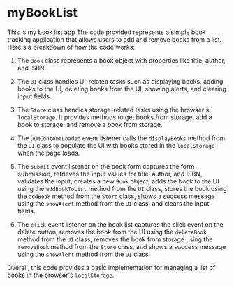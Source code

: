 # myBookList
This is my book list app
The code provided represents a simple book tracking application that allows users to add and remove books from a list.
Here's a breakdown of how the code works:

1. The `Book` class represents a book object with properties like title, author, and ISBN.

2. The `UI` class handles UI-related tasks such as displaying books, adding books to the UI, deleting books from the UI, showing alerts, and clearing input fields.

3. The `Store` class handles storage-related tasks using the browser's `localStorage`. It provides methods to get books from storage, add a book to storage, and remove a book from storage.

4. The `DOMContentLoaded` event listener calls the `displayBooks` method from the `UI` class to populate the UI with books stored in the `localStorage` when the page loads.

5. The `submit` event listener on the book form captures the form submission, retrieves the input values for title, author, and ISBN, validates the input, creates a new `Book` object, adds the book to the UI using the `addBookToList` method from the `UI` class, stores the book using the `addBook` method from the `Store` class, shows a success message using the `showAlert` method from the `UI` class, and clears the input fields.

6. The `click` event listener on the book list captures the click event on the delete button, removes the book from the UI using the `deleteBook` method from the `UI` class, removes the book from storage using the `removeBook` method from the `Store` class, and shows a success message using the `showAlert` method from the `UI` class.

Overall, this code provides a basic implementation for managing a list of books in the browser's `localStorage`.
